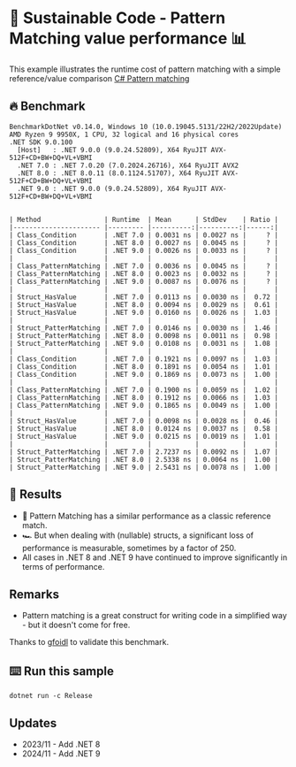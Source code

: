 # 🌳 Sustainable Code - Pattern Matching value performance 📊

This example illustrates the runtime cost of pattern matching with a simple reference/value comparison
[C# Pattern matching](https://learn.microsoft.com/dotnet/csharp/fundamentals/functional/pattern-matching?WT.mc_id=DT-MVP-5001507)

## 🔥 Benchmark

```shell
BenchmarkDotNet v0.14.0, Windows 10 (10.0.19045.5131/22H2/2022Update)
AMD Ryzen 9 9950X, 1 CPU, 32 logical and 16 physical cores
.NET SDK 9.0.100
  [Host]   : .NET 9.0.0 (9.0.24.52809), X64 RyuJIT AVX-512F+CD+BW+DQ+VL+VBMI
  .NET 7.0 : .NET 7.0.20 (7.0.2024.26716), X64 RyuJIT AVX2
  .NET 8.0 : .NET 8.0.11 (8.0.1124.51707), X64 RyuJIT AVX-512F+CD+BW+DQ+VL+VBMI
  .NET 9.0 : .NET 9.0.0 (9.0.24.52809), X64 RyuJIT AVX-512F+CD+BW+DQ+VL+VBMI


| Method                | Runtime  | Mean      | StdDev    | Ratio |
|---------------------- |--------- |----------:|----------:|------:|
| Class_Condition       | .NET 7.0 | 0.0031 ns | 0.0027 ns |     ? |
| Class_Condition       | .NET 8.0 | 0.0027 ns | 0.0045 ns |     ? |
| Class_Condition       | .NET 9.0 | 0.0026 ns | 0.0033 ns |     ? |
|                       |          |           |           |       |
| Class_PatternMatching | .NET 7.0 | 0.0036 ns | 0.0045 ns |     ? |
| Class_PatternMatching | .NET 8.0 | 0.0023 ns | 0.0032 ns |     ? |
| Class_PatternMatching | .NET 9.0 | 0.0087 ns | 0.0076 ns |     ? |
|                       |          |           |           |       |
| Struct_HasValue       | .NET 7.0 | 0.0113 ns | 0.0030 ns |  0.72 |
| Struct_HasValue       | .NET 8.0 | 0.0094 ns | 0.0029 ns |  0.61 |
| Struct_HasValue       | .NET 9.0 | 0.0160 ns | 0.0026 ns |  1.03 |
|                       |          |           |           |       |
| Struct_PatterMatching | .NET 7.0 | 0.0146 ns | 0.0030 ns |  1.46 |
| Struct_PatterMatching | .NET 8.0 | 0.0098 ns | 0.0011 ns |  0.98 |
| Struct_PatterMatching | .NET 9.0 | 0.0108 ns | 0.0031 ns |  1.08 |
|                       |          |           |           |       |
| Class_Condition       | .NET 7.0 | 0.1921 ns | 0.0097 ns |  1.03 |
| Class_Condition       | .NET 8.0 | 0.1891 ns | 0.0054 ns |  1.01 |
| Class_Condition       | .NET 9.0 | 0.1869 ns | 0.0073 ns |  1.00 |
|                       |          |           |           |       |
| Class_PatternMatching | .NET 7.0 | 0.1900 ns | 0.0059 ns |  1.02 |
| Class_PatternMatching | .NET 8.0 | 0.1912 ns | 0.0066 ns |  1.03 |
| Class_PatternMatching | .NET 9.0 | 0.1865 ns | 0.0049 ns |  1.00 |
|                       |          |           |           |       |
| Struct_HasValue       | .NET 7.0 | 0.0098 ns | 0.0028 ns |  0.46 |
| Struct_HasValue       | .NET 8.0 | 0.0124 ns | 0.0037 ns |  0.58 |
| Struct_HasValue       | .NET 9.0 | 0.0215 ns | 0.0019 ns |  1.01 |
|                       |          |           |           |       |
| Struct_PatterMatching | .NET 7.0 | 2.7237 ns | 0.0092 ns |  1.07 |
| Struct_PatterMatching | .NET 8.0 | 2.5338 ns | 0.0064 ns |  1.00 |
| Struct_PatterMatching | .NET 9.0 | 2.5431 ns | 0.0078 ns |  1.00 |
```

## 🏁 Results

- 🔋 Pattern Matching has a similar performance as a classic reference match.
- 🏎️ But when dealing with (nullable) structs, a significant loss of performance is measurable, sometimes by a factor of 250.
- All cases in .NET 8 and .NET 9 have continued to improve significantly in terms of performance.


## Remarks

- Pattern matching is a great construct for writing code in a simplified way - but it doesn't come for free.

Thanks to [gfoidl](https://github.com/gfoidl) to validate this benchmark.

## ⌨️ Run this sample

```shell
dotnet run -c Release
```

## Updates

- 2023/11 - Add .NET 8
- 2024/11 - Add .NET 9
